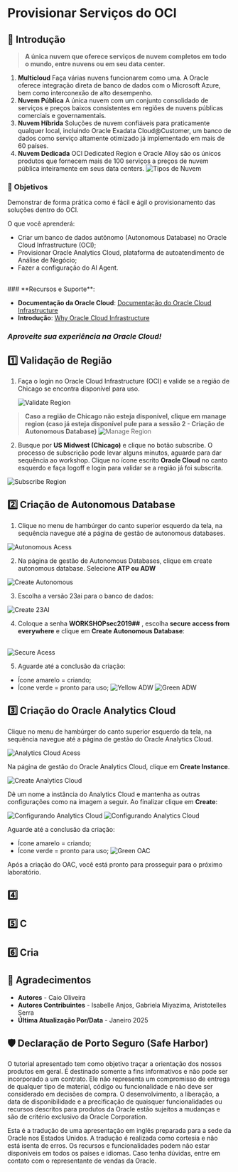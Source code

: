 # Provisionar Serviços do OCI

## 📌 Introdução

>**A única nuvem que oferece serviços de nuvem completos em todo o mundo, entre nuvens ou em seu data center.** 
1. **Multicloud**
Faça várias nuvens funcionarem como uma. A Oracle oferece integração direta de banco de dados com o Microsoft Azure, bem como interconexão de alto desempenho.
2. **Nuvem Pública**
A única nuvem com um conjunto consolidado de serviços e preços baixos consistentes em regiões de nuvens públicas comerciais e governamentais.
3. **Nuvem Híbrida**
Soluções de nuvem confiáveis para praticamente qualquer local, incluindo Oracle Exadata Cloud@Customer, um banco de dados como serviço altamente otimizado já implementado em mais de 60 países.
4. **Nuvem Dedicada**
OCI Dedicated Region e Oracle Alloy são os únicos produtos que fornecem mais de 100 serviços a preços de nuvem pública inteiramente em seus data centers.
![Tipos de Nuvem](images/OCI.png)

### 📌 **Objetivos**

Demonstrar de forma prática como é fácil e ágil o provisionamento das soluções dentro do OCI.

O que você aprenderá:

- Criar um banco de dados autônomo (Autonomous Database) no Oracle Cloud Infrastructure (OCI);
- Provisionar Oracle Analytics Cloud, plataforma de autoatendimento de Análise de Negócio;
- Fazer a configuração do AI Agent.

<br>
### **Recursos e Suporte**:

- **Documentação da Oracle Cloud**: [Documentação do Oracle Cloud Infrastructure](https://docs.oracle.com/pt-br/iaas/Content/home.htm)
- **Introdução**: [Why Oracle Cloud Infrastructure](https://www.youtube.com/watch?v=ljiUqro6_Mc)


### _**Aproveite sua experiência na Oracle Cloud!**_


## 1️⃣ Validação de Região

1. Faça o login no Oracle Cloud Infrastructure (OCI) e valide se a região de Chicago se encontra disponível para uso.

   ![Validate Region](images/validate-region.png " ")

> **Caso a região de Chicago não esteja disponível, clique em manage region (caso já esteja disponível pule para a sessão 2 - Criação de Autonomous Database)** 
![Manage Region](images/manage-region.png)

2. Busque por **US Midwest (Chicago)** e clique no botão subscribe. O processo de subscrição pode levar alguns minutos, aguarde para dar sequência ao workshop. Clique no ícone escrito **Oracle Cloud** no canto esquerdo e faça logoff e login para validar se a região já foi subscrita.

![Subscribe Region](images/subscribe-region.png)

## 2️⃣ Criação de Autonomous Database

1. Clique no menu de hambúrger do canto superior esquerdo da tela, na sequência navegue até a página de gestão de autonomous databases.

![Autonomous Acess](images/autonomous-acess.png)

2. Na página de gestão de Autonomous Databases, clique em create autonomous database. Selecione **ATP ou ADW**
  
![Create Autonomous](images/create-autonomous.png)

3. Escolha a versão 23ai para o banco de dados:

![Create 23AI](images/create-23ai.png)

4. Coloque a senha **WORKSHOPsec2019##** , escolha **secure access from everywhere** e clique em **Create Autonomous Database**:
<br><br>

![Secure Acess](images/secure-acess.png)

5. Aguarde até a conclusão da criação: 
- Ícone amarelo = criando; 
- Ícone verde = pronto para uso;
![Yellow ADW](images/yellow-adw.png)
![Green ADW](images/green-adw.png)

## 3️⃣ Criação do Oracle Analytics Cloud

Clique no menu de hambúrger do canto superior esquerdo da tela, na sequência navegue até a página de gestão do Oracle Analytics Cloud.

![Analytics Cloud Acess](images/AcessoAnalytics.png)

Na página de gestão do Oracle Analytics Cloud, clique em **Create Instance**.
  
![Create Analytics Cloud](images/CreateOAC.png)

Dê um nome a instância do Analytics Cloud e mantenha as outras configurações como na imagem a seguir. Ao finalizar clique em **Create**:

![Configurando Analytics Cloud](images/CreateOAC1.png)
![Configurando Analytics Cloud](images/CreateOAC2.png)

Aguarde até a conclusão da criação: 
- Ícone amarelo = criando; 
- Ícone verde = pronto para uso;
![Green OAC](images/CreateOAC3.png)

Após a criação do OAC, você está pronto para prosseguir para o próximo laboratório.

## 4️⃣ 


## 5️⃣ C



## 6️⃣ Cria



## 👥 Agradecimentos

- **Autores** - Caio Oliveira
- **Autores Contribuintes** - Isabelle Anjos, Gabriela Miyazima, Aristotelles Serra
- **Última Atualização Por/Data** - Janeiro 2025

## 🛡️ Declaração de Porto Seguro (Safe Harbor)

O tutorial apresentado tem como objetivo traçar a orientação dos nossos produtos em geral. É destinado somente a fins informativos e não pode ser incorporado a um contrato. Ele não representa um compromisso de entrega de qualquer tipo de material, código ou funcionalidade e não deve ser considerado em decisões de compra. O desenvolvimento, a liberação, a data de disponibilidade e a precificação de quaisquer funcionalidades ou recursos descritos para produtos da Oracle estão sujeitos a mudanças e são de critério exclusivo da Oracle Corporation.

Esta é a tradução de uma apresentação em inglês preparada para a sede da Oracle nos Estados Unidos. A tradução é realizada como cortesia e não está isenta de erros. Os recursos e funcionalidades podem não estar disponíveis em todos os países e idiomas. Caso tenha dúvidas, entre em contato com o representante de vendas da Oracle. 
